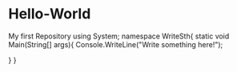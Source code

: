# Hello-World
My first Repository
using System;
namespace WriteSth{
static void Main(String[] args){
Console.WriteLine("Write something here!");

}
}
